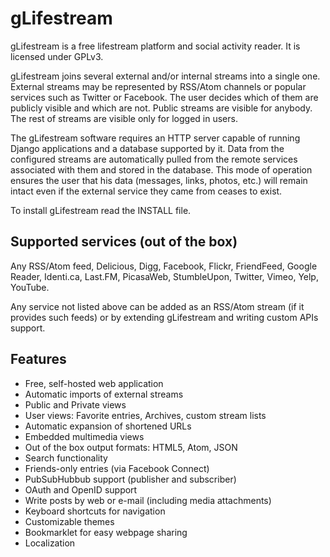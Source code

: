 gLifestream
===========

gLifestream is a free lifestream platform and social activity reader.
It is licensed under GPLv3.

gLifestream joins several external and/or internal streams into a
single one.  External streams may be represented by RSS/Atom channels
or popular services such as Twitter or Facebook.  The user decides
which of them are publicly visible and which are not.  Public streams
are visible for anybody.  The rest of streams are visible only for
logged in users.

The gLifestream software requires an HTTP server capable of running
Django applications and a database supported by it.  Data from the
configured streams are automatically pulled from the remote services
associated with them and stored in the database.  This mode of
operation ensures the user that his data (messages, links, photos,
etc.) will remain intact even if the external service they came from
ceases to exist.

To install gLifestream read the INSTALL file.

Supported services (out of the box)
-----------------------------------

Any RSS/Atom feed, Delicious, Digg, Facebook, Flickr, FriendFeed,
Google Reader, Identi.ca, Last.FM, PicasaWeb, StumbleUpon, Twitter,
Vimeo, Yelp, YouTube.

Any service not listed above can be added as an RSS/Atom stream (if it
provides such feeds) or by extending gLifestream and writing custom
APIs support.

Features
--------

- Free, self-hosted web application
- Automatic imports of external streams
- Public and Private views
- User views: Favorite entries, Archives, custom stream lists
- Automatic expansion of shortened URLs
- Embedded multimedia views
- Out of the box output formats: HTML5, Atom, JSON
- Search functionality
- Friends-only entries (via Facebook Connect)
- PubSubHubbub support (publisher and subscriber)
- OAuth and OpenID support
- Write posts by web or e-mail (including media attachments)
- Keyboard shortcuts for navigation
- Customizable themes
- Bookmarklet for easy webpage sharing
- Localization
